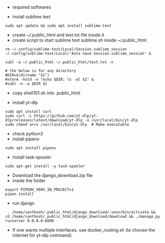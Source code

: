 - required softwares

- install sublime text
```
sudo apt update && sudo apt install sublime-text
```

- create ~/.public_html and test.txt file inside it
- create script to start sublime text sublime.sh inside ~/.public_html
```
rm ~/.config/sublime-text/Local/Session.sublime_session ~/.config/sublime-text/Local/'Auto Save Session.sublime_session' &

subl -a ~/.public_html ~/.public_html/test.txt -n

# the below is for any directory
#DIR=$(dirname "$1")
#xterm -hold -e "echo $DIR; ls -al $1" &
#subl -n -a $DIR $1
```

- copy shell101.sh into .public_html

- install yt-dlp
```
sudo apt install curl
sudo curl -L https://github.com/yt-dlp/yt-dlp/releases/latest/download/yt-dlp -o /usr/local/bin/yt-dlp
sudo chmod a+rx /usr/local/bin/yt-dlp  # Make executable
```

- check python3
- install pipenv
```
sudo apt install pipenv
```
- install task-spooler
```
sudo apt-get install -y task-spooler
```

- Download the django_download.zip file
- inside the folder
```
export PIPENV_VENV_IN_PROJECT=1
pipen install
```

- run django
```
 . /home/santhosh/.public_html/django_download/.venv/bin/activate &&  cd /home/santhosh/.public_html/django_download/download && ./manage.py runserver 0.0.0.0:8000
 ```

- If one wants multiple interfaces. use docker_routing.sh (to choose the internet for yt-dlp command)
